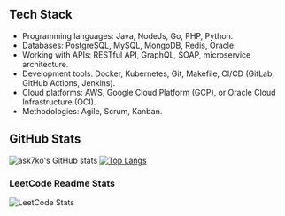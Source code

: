 ## Tech Stack
- Programming languages: Java, NodeJs, Go, PHP, Python.
- Databases: PostgreSQL, MySQL, MongoDB, Redis, Oracle.
- Working with APIs: RESTful API, GraphQL, SOAP, microservice architecture.
- Development tools: Docker, Kubernetes, Git, Makefile, CI/CD (GitLab, GitHub Actions, Jenkins).
- Cloud platforms: AWS, Google Cloud Platform (GCP), or Oracle Cloud Infrastructure (OCI).
- Methodologies: Agile, Scrum, Kanban.

## GitHub Stats
![ask7ko's GitHub stats](https://github-readme-stats.vercel.app/api?username=ask7ko&show_icons=true&theme=radical)
[![Top Langs](https://github-readme-stats.vercel.app/api/top-langs/?username=ask7ko&layout=compact)](https://github.com/ask7ko)

### LeetCode Readme Stats
![LeetCode Stats](https://leetcard.jacoblin.cool/ask7ko?ext=heatmap)
